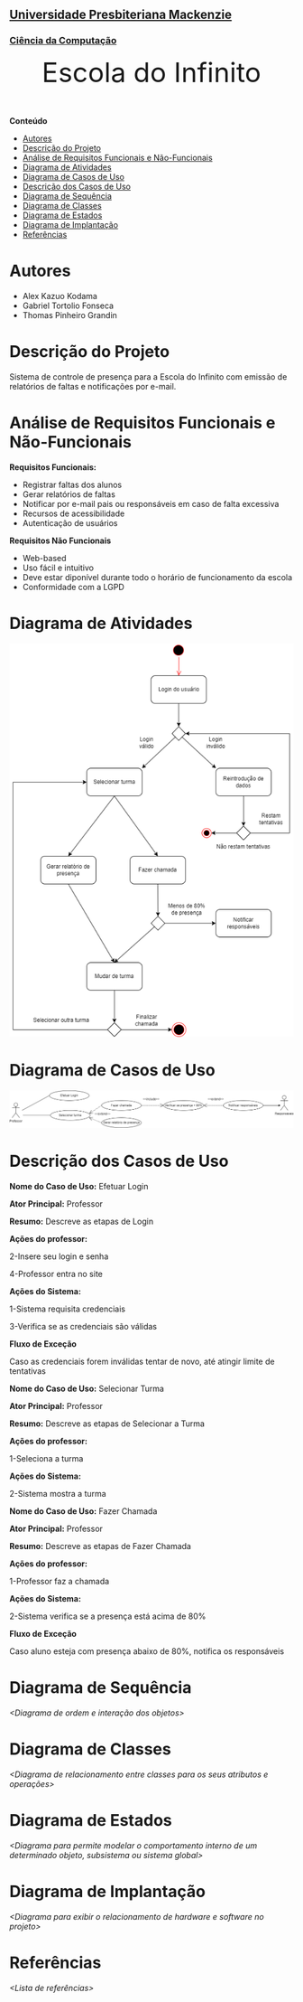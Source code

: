 <h2><a href= "https://www.mackenzie.br">Universidade Presbiteriana Mackenzie</a></h2>
<h3><a href= "https://www.mackenzie.br/graduacao/sao-paulo-higienopolis/ciencia-da-computacao">Ciência da Computação</a></h3>


<font size="+12"><center>
Escola do Infinito
</center></font>


**Conteúdo**

- [Autores](#autores)
- [Descrição do Projeto](#descrição-do-projeto)
- [Análise de Requisitos Funcionais e Não-Funcionais](#análise-de-requisitos-funcionais-e-não-funcionais)
- [Diagrama de Atividades](#diagrama-de-atividades)
- [Diagrama de Casos de Uso](#diagrama-de-casos-de-uso)
- [Descrição dos Casos de Uso](#descrição-dos-casos-de-uso)
- [Diagrama de Sequência](#diagrama-de-sequência)
- [Diagrama de Classes](#diagrama-de-classes)
- [Diagrama de Estados](#diagrama-de-estados)
- [Diagrama de Implantação](#diagrama-de-implantação)
- [Referências](#referências)


# Autores

* Alex Kazuo Kodama
* Gabriel Tortolio Fonseca
* Thomas Pinheiro Grandin


# Descrição do Projeto

Sistema de controle de presença para a Escola do Infinito com emissão de relatórios de faltas e notificações por e-mail.

# Análise de Requisitos Funcionais e Não-Funcionais
**Requisitos Funcionais:**

* Registrar faltas dos alunos
* Gerar relatórios de faltas
* Notificar por e-mail pais ou responsáveis em caso de falta excessiva
* Recursos de acessibilidade
* Autenticação de usuários

**Requisitos Não Funcionais**

* Web-based
* Uso fácil e intuitivo
* Deve estar diponível durante todo o horário de funcionamento da escola
* Conformidade com a LGPD

# Diagrama de Atividades

![alt text](DiagramaDeAtividades.png "Diagrama de Atividades")

# Diagrama de Casos de Uso

![alt text](DiagramaDeCasosDeUso.png "Diagrama de Casos de Uso")

# Descrição dos Casos de Uso

**Nome do Caso de Uso:** Efetuar Login

**Ator Principal:** Professor

**Resumo:** Descreve as etapas de Login

**Ações do professor:**

2-Insere seu login e senha

4-Professor entra no site

**Ações do Sistema:**

1-Sistema requisita credenciais

3-Verifica se as credenciais são válidas

**Fluxo de Exceção**

Caso as credenciais forem inválidas tentar de novo, até atingir limite de tentativas

**Nome do Caso de Uso:** Selecionar Turma

**Ator Principal:** Professor

**Resumo:** Descreve as etapas de Selecionar a Turma

**Ações do professor:**

1-Seleciona a turma

**Ações do Sistema:**

2-Sistema mostra a turma

**Nome do Caso de Uso:** Fazer Chamada

**Ator Principal:** Professor

**Resumo:** Descreve as etapas de Fazer Chamada

**Ações do professor:**

1-Professor faz a chamada

**Ações do Sistema:**

2-Sistema verifica se a presença está acima de 80%

**Fluxo de Exceção**

Caso aluno esteja com presença abaixo de 80%, notifica os responsáveis

# Diagrama de Sequência

*&lt;Diagrama de ordem e interação dos objetos&gt;*

# Diagrama de Classes

*&lt;Diagrama de relacionamento entre classes para os seus atributos e operações&gt;*

# Diagrama de Estados

*&lt;Diagrama para permite modelar o comportamento interno de um determinado objeto, subsistema ou sistema global&gt;*

# Diagrama de Implantação

*&lt;Diagrama para exibir o relacionamento de hardware e software no projeto&gt;*

# Referências

*&lt;Lista de referências&gt;*

